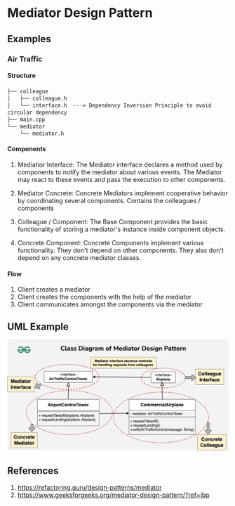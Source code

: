 # Mediator Design Pattern

## Examples

### Air Traffic

#### Structure
```
├── colleague
│   ├── colleague.h
│   └── interface.h  ---> Dependency Inversion Principle to avoid circular dependency
├── main.cpp
└── mediator
    └── mediator.h
```

#### Components
1. Mediatior Interface: The Mediator interface declares a method used by components to notify the mediator about various events. The Mediator may react to these events and pass the execution to other components.

2. Mediator Concrete: Concrete Mediators implement cooperative behavior by coordinating several components. Contains the colleagues / components

3. Colleague / Component: The Base Component provides the basic functionality of storing a mediator's instance inside component objects. 

4. Concrete Component: Concrete Components implement various functionality. They don't depend on other components. They also don't depend on any concrete mediator classes.

#### Flow
1. Client creates a mediator
2. Client creates the components with the help of the mediator
3. Client communicates amongst the components via the mediator

## UML Example
![UML Mediator](../../imgs/uml-mediator.png)

## References
1. https://refactoring.guru/design-patterns/mediator
2. https://www.geeksforgeeks.org/mediator-design-pattern/?ref=lbp